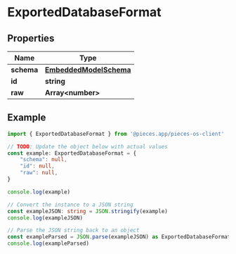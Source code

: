 
# ExportedDatabaseFormat


## Properties

Name | Type
------------ | -------------
**schema** | [**EmbeddedModelSchema**](EmbeddedModelSchema)
**id** | **string**
**raw** | **Array&lt;number&gt;**

## Example

```typescript
import { ExportedDatabaseFormat } from '@pieces.app/pieces-os-client'

// TODO: Update the object below with actual values
const example: ExportedDatabaseFormat = {
    "schema": null,
    "id": null,
    "raw": null,
}

console.log(example)

// Convert the instance to a JSON string
const exampleJSON: string = JSON.stringify(example)
console.log(exampleJSON)

// Parse the JSON string back to an object
const exampleParsed = JSON.parse(exampleJSON) as ExportedDatabaseFormat
console.log(exampleParsed)
```


